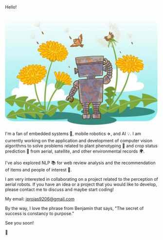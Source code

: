 Hello!



![robot garden taken from ac-illust.com](images/robot.png)


I'm a fan of embedded systems 🚀, mobile robotics ✈️, and AI 💡. I am currently working on the application and development of computer vision algorithms to solve problems related to plant phenotyping 🌿 and crop status prediction 🥕 from aerial, satellite, and other environmental records 🌍.

I've also explored NLP 📚 for web review analysis and the recommendation of items and people of interest 🔑.

I am very interested in collaborating on a project related to the perception of aerial robots. If you have an idea or a project that you would like to develop, please contact me to discuss and maybe start coding!

My email: jprojas9206@gmail.com

By the way, I love the phrase from Benjamin that says, "The secret of success is constancy to purpose."

See you soon!

🐻